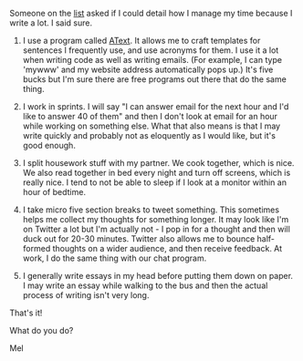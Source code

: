 Someone on the [list](http://www.tinyletter.com/melodykramer) asked if I could detail how I manage my time because I write a lot. I said sure.

1. I use a program called [AText](https://www.trankynam.com/atext/). It allows me to craft templates for sentences I frequently use, and use acronyms for them. I use it a lot when writing code as well as writing emails. (For example, I can type 'mywww' and my website address automatically pops up.) It's five bucks but I'm sure there are free programs out there that do the same thing.

2. I work in sprints. I will say "I can answer email for the next hour and I'd like to answer 40 of them" and then I don't look at email for an hour while working on something else. What that also means is that I may write quickly and probably not as eloquently as I would like, but it's good enough.

3. I split housework stuff with my partner. We cook together, which is nice. We also read together in bed every night and turn off screens, which is really nice. I tend to not be able to sleep if I look at a monitor within an hour of bedtime. 

4. I take micro five section breaks to tweet something. This sometimes helps me collect my thoughts for something longer. It may look like I'm on Twitter a lot but I'm actually not - I pop in for a thought and then will duck out for 20-30 minutes. Twitter also allows me to bounce half-formed thoughts on a wider audience, and then receive feedback. At work, I do the same thing with our chat program.

5. I generally write essays in my head before putting them down on paper. I may write an essay while walking to the bus and then the actual process of writing isn't very long.

That's it!

What do you do? 

Mel 
